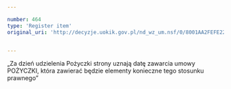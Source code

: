 ```yaml
---

number: 464
type: 'Register item'
original_uri: 'http://decyzje.uokik.gov.pl/nd_wz_um.nsf/0/8001AA2FEFE22D64C12572DD0032957C?OpenDocument'


---
```


„Za dzień udzielenia Pożyczki strony uznają datę zawarcia umowy POŻYCZKI, która zawierać będzie elementy konieczne tego stosunku prawnego”
